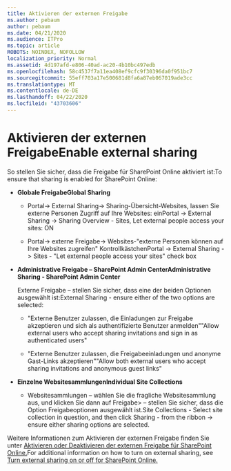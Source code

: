 ```yaml
---
title: Aktivieren der externen Freigabe
ms.author: pebaum
author: pebaum
ms.date: 04/21/2020
ms.audience: ITPro
ms.topic: article
ROBOTS: NOINDEX, NOFOLLOW
localization_priority: Normal
ms.assetid: 4d197afd-e806-40ad-ac20-4b10bc497edb
ms.openlocfilehash: 58c4537f7a11ea408ef9cfc9f30396da0f951bc7
ms.sourcegitcommit: 55eff703a17e500681d8fa6a87eb067019ade3cc
ms.translationtype: MT
ms.contentlocale: de-DE
ms.lasthandoff: 04/22/2020
ms.locfileid: "43703606"
---
```

# <a name="enable-external-sharing"></a><span data-ttu-id="7a3dc-102">Aktivieren der externen Freigabe</span><span class="sxs-lookup"><span data-stu-id="7a3dc-102">Enable external sharing</span></span>

 <span data-ttu-id="7a3dc-103">So stellen Sie sicher, dass die Freigabe für SharePoint Online aktiviert ist:</span><span class="sxs-lookup"><span data-stu-id="7a3dc-103">To ensure that sharing is enabled for SharePoint Online:</span></span>
  
- <span data-ttu-id="7a3dc-104">**Globale Freigabe**</span><span class="sxs-lookup"><span data-stu-id="7a3dc-104">**Global Sharing**</span></span>
    
  - <span data-ttu-id="7a3dc-105">Portal-\> External Sharing-\> Sharing-Übersicht-Websites, lassen Sie externe Personen Zugriff auf Ihre Websites: ein</span><span class="sxs-lookup"><span data-stu-id="7a3dc-105">Portal -\> External Sharing -\> Sharing Overview - Sites, Let external people access your sites: ON</span></span>
    
  - <span data-ttu-id="7a3dc-106">Portal-\> externe Freigabe-\> Websites-"externe Personen können auf Ihre Websites zugreifen" Kontrollkästchen</span><span class="sxs-lookup"><span data-stu-id="7a3dc-106">Portal -\> External Sharing -\> Sites - "Let external people access your sites" check box</span></span>
    
- <span data-ttu-id="7a3dc-107">**Administrative Freigabe – SharePoint Admin Center**</span><span class="sxs-lookup"><span data-stu-id="7a3dc-107">**Administrative Sharing - SharePoint Admin Center**</span></span>
    
    <span data-ttu-id="7a3dc-108">Externe Freigabe – stellen Sie sicher, dass eine der beiden Optionen ausgewählt ist:</span><span class="sxs-lookup"><span data-stu-id="7a3dc-108">External Sharing - ensure either of the two options are selected:</span></span>
    
  - <span data-ttu-id="7a3dc-109">"Externe Benutzer zulassen, die Einladungen zur Freigabe akzeptieren und sich als authentifizierte Benutzer anmelden"</span><span class="sxs-lookup"><span data-stu-id="7a3dc-109">"Allow external users who accept sharing invitations and sign in as authenticated users"</span></span>
    
  - <span data-ttu-id="7a3dc-110">"Externe Benutzer zulassen, die Freigabeeinladungen und anonyme Gast-Links akzeptieren"</span><span class="sxs-lookup"><span data-stu-id="7a3dc-110">"Allow both external users who accept sharing invitations and anonymous guest links"</span></span>
    
- <span data-ttu-id="7a3dc-111">**Einzelne Websitesammlungen**</span><span class="sxs-lookup"><span data-stu-id="7a3dc-111">**Individual Site Collections**</span></span>
    
  - <span data-ttu-id="7a3dc-112">Websitesammlungen – wählen Sie die fragliche Websitesammlung aus, und klicken Sie dann auf Freigabe\> – stellen Sie sicher, dass die Option Freigabeoptionen ausgewählt ist.</span><span class="sxs-lookup"><span data-stu-id="7a3dc-112">Site Collections - Select site collection in question, and then click Sharing - from the ribbon -\> ensure either sharing options are selected.</span></span>
    
<span data-ttu-id="7a3dc-113">Weitere Informationen zum Aktivieren der externen Freigabe finden Sie unter [Aktivieren oder Deaktivieren der externen Freigabe für SharePoint Online.](https://go.microsoft.com/fwlink/?linkid=2047681&amp;clcid=0x409)</span><span class="sxs-lookup"><span data-stu-id="7a3dc-113">For additional information on how to turn on external sharing, see [Turn external sharing on or off for SharePoint Online.](https://go.microsoft.com/fwlink/?linkid=2047681&amp;clcid=0x409)</span></span>
  

